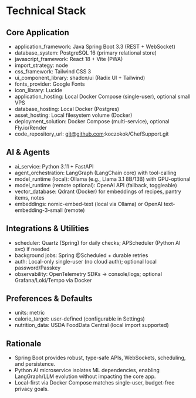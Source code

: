 # Technical Stack

## Core Application
- application_framework: Java Spring Boot 3.3 (REST + WebSocket)
- database_system: PostgreSQL 16 (primary relational store)
- javascript_framework: React 18 + Vite (PWA)
- import_strategy: node
- css_framework: Tailwind CSS 3
- ui_component_library: shadcn/ui (Radix UI + Tailwind)
- fonts_provider: Google Fonts
- icon_library: Lucide
- application_hosting: Local Docker Compose (single-user), optional small VPS
- database_hosting: Local Docker (Postgres)
- asset_hosting: Local filesystem volume (Docker)
- deployment_solution: Docker Compose (multi-service), optional Fly.io/Render
- code_repository_url: git@github.com:koczokok/ChefSupport.git

## AI & Agents
- ai_service: Python 3.11 + FastAPI
- agent_orchestration: LangGraph (LangChain core) with tool-calling
- model_runtime (local): Ollama (e.g., Llama 3.1 8B/13B) with GPU-optional
- model_runtime (remote optional): OpenAI API (fallback, toggleable)
- vector_database: Qdrant (Docker) for embeddings of recipes, pantry items, notes
- embeddings: nomic-embed-text (local via Ollama) or OpenAI text-embedding-3-small (remote)

## Integrations & Utilities
- scheduler: Quartz (Spring) for daily checks; APScheduler (Python AI svc) if needed
- background jobs: Spring @Scheduled + durable retries
- auth: Local-only single-user (no cloud auth); optional local password/Passkey
- observability: OpenTelemetry SDKs → console/logs; optional Grafana/Loki/Tempo via Docker

## Preferences & Defaults
- units: metric
- calorie_target: user-defined (configurable in Settings)
- nutrition_data: USDA FoodData Central (local import supported)

## Rationale
- Spring Boot provides robust, type-safe APIs, WebSockets, scheduling, and persistence.
- Python AI microservice isolates ML dependencies, enabling LangGraph/LLM evolution without impacting the core app.
- Local-first via Docker Compose matches single-user, budget-free privacy goals.

